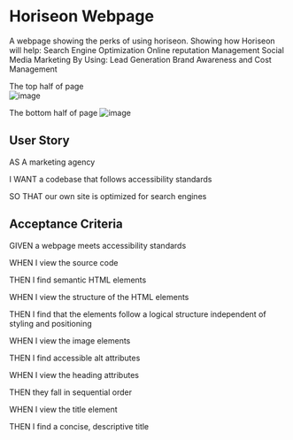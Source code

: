 # Horiseon Webpage
A webpage showing the perks of using horiseon.
Showing how Horiseon will help:
    Search Engine Optimization
    Online reputation Management
    Social Media Marketing
        By Using:
        Lead Generation
        Brand Awareness
        and Cost Management
        
        
The top half of page        
![image](https://user-images.githubusercontent.com/106788919/220584772-e0cbc101-0cd8-4bb7-9864-18e9eb322df8.png)

The bottom half of page
![image](https://user-images.githubusercontent.com/106788919/220584865-159467f0-95a7-4152-b0dc-b5d72d6f058b.png)




        
## User Story
AS A marketing agency

I WANT a codebase that follows accessibility standards

SO THAT our own site is optimized for search engines



## Acceptance Criteria
GIVEN a webpage meets accessibility standards

WHEN I view the source code

THEN I find semantic HTML elements

WHEN I view the structure of the HTML elements

THEN I find that the elements follow a logical structure independent of styling and positioning

WHEN I view the image elements

THEN I find accessible alt attributes

WHEN I view the heading attributes

THEN they fall in sequential order

WHEN I view the title element

THEN I find a concise, descriptive title
